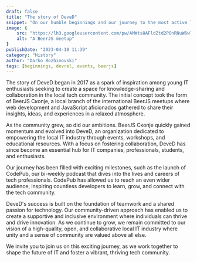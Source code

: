 ```yaml
---
draft: false
title: "The story of DeveD"
snippet: "On our humble beginnings and our journey to the most active local IT organization"
image: {
    src: "https://lh3.googleusercontent.com/pw/AMWts8AFldZtd2POnRNuW6wl4I29gQs8VeQY7W6i_AtQUvS0uSWPmxYjck4tGXaUiCgMbtqqsW9fvh2Z7ZO3YZoxqmQT_DJNeF5JWoe-U6h6zzplnkVEYBmM-5yckBKcX1Uv96AOsatKmTyJXiYTwRW6wnnB9g=w1391-h927-s-no?authuser=0",
    alt: "A BeerJS meetup"
}
publishDate: "2023-04-10 11:39"
category: "History"
author: "Darko Bozhinovski"
tags: [beginnings, devrel, events, beerjs]
---
```


The story of DeveD began in 2017 as a spark of inspiration among young IT enthusiasts seeking to create a space for knowledge-sharing and collaboration in the local tech community. The initial concept took the form of BeerJS Скопје, a local branch of the international BeerJS meetups where web development and JavaScript aficionados gathered to share their insights, ideas, and experiences in a relaxed atmosphere.

As the community grew, so did our ambitions. BeerJS Скопје quickly gained momentum and evolved into DeveD, an organization dedicated to empowering the local IT industry through events, workshops, and educational resources. With a focus on fostering collaboration, DeveD has since become an essential hub for IT companies, professionals, students, and enthusiasts.

Our journey has been filled with exciting milestones, such as the launch of CodePub, our bi-weekly podcast that dives into the lives and careers of tech professionals. CodePub has allowed us to reach an even wider audience, inspiring countless developers to learn, grow, and connect with the tech community.

DeveD's success is built on the foundation of teamwork and a shared passion for technology. Our community-driven approach has enabled us to create a supportive and inclusive environment where individuals can thrive and drive innovation. As we continue to grow, we remain committed to our vision of a high-quality, open, and collaborative local IT industry where unity and a sense of community are valued above all else.

We invite you to join us on this exciting journey, as we work together to shape the future of IT and foster a vibrant, thriving tech community.